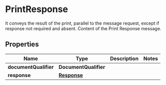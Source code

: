 

# PrintResponse

It conveys the result of the print, parallel to the message request, except if response not required and absent. Content of the Print Response message.

## Properties

| Name | Type | Description | Notes |
|------------ | ------------- | ------------- | -------------|
|**documentQualifier** | **DocumentQualifier** |  |  |
|**response** | [**Response**](Response.md) |  |  |



